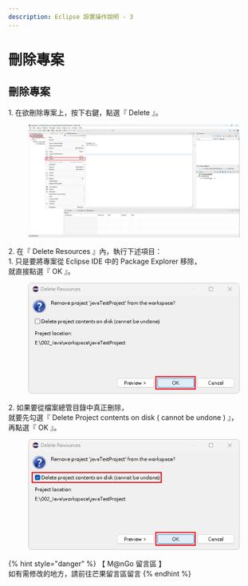 ```yaml
---
description: Eclipse 設置操作說明 - 3
---
```


# 刪除專案

## 刪除專案

1\. 在欲刪除專案上，按下右鍵，點選『 Delete 』。

<figure><img src="../../../../../../.gitbook/assets/0040.png" alt=""><figcaption></figcaption></figure>

2\. 在『 Delete Resources 』內，執行下述項目：\
&#x20;   1\. 只是要將專案從 Eclipse IDE 中的 Package Explorer 移除，\
&#x20;      就直接點選『 OK 』。

<figure><img src="../../../../../../.gitbook/assets/0041.png" alt=""><figcaption></figcaption></figure>

&#x20;   2\. 如果要從檔案總管目錄中真正刪除，\
&#x20;       就要先勾選『 Delete Project contents on disk ( cannot be undone ) 』，\
&#x20;       再點選『 OK 』。

<figure><img src="../../../../../../.gitbook/assets/0042.png" alt=""><figcaption></figcaption></figure>



{% hint style="danger" %}
【 M@nGo 留言區 】\
如有需修改的地方，請前往芒果留言區留言
{% endhint %}

